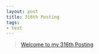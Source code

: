 ```yaml
---
layout: post
title: 316th Posting
tags: 
- text
---
```


> [Welcome to my 316th Posting](https://janghan-kor.tistory.com/1290)

